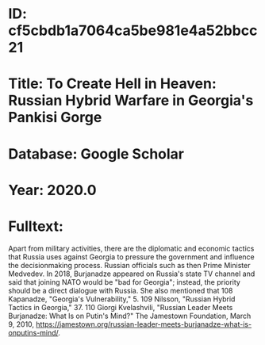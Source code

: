 # ID: cf5cbdb1a7064ca5be981e4a52bbcc21
# Title: To Create Hell in Heaven: Russian Hybrid Warfare in Georgia's Pankisi Gorge
# Database: Google Scholar
# Year: 2020.0
# Fulltext:
Apart from military activities, there are the diplomatic and economic tactics that Russia uses against Georgia to pressure the government and influence the decisionmaking process.
 Russian officials such as then Prime Minister Medvedev.
In 2018, Burjanadze appeared on Russia's state TV channel and said that joining NATO would be "bad for Georgia"; instead, the priority should be a direct dialogue with Russia.
She also mentioned that 108 Kapanadze, "Georgia's Vulnerability," 5.
109 Nilsson, "Russian Hybrid Tactics in Georgia," 37.
110 Giorgi Kvelashvili, "Russian Leader Meets Burjanadze: What Is on Putin's Mind?"
The Jamestown Foundation, March 9, 2010, https://jamestown.org/russian-leader-meets-burjanadze-what-is-onputins-mind/.